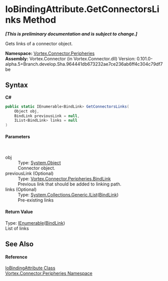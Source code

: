 # IoBindingAttribute.GetConnectorsLinks Method 
 _**\[This is preliminary documentation and is subject to change.\]**_

Gets links of a connector object.

**Namespace:**&nbsp;<a href="N_Vortex_Connector_Peripheries.md">Vortex.Connector.Peripheries</a><br />**Assembly:**&nbsp;Vortex.Connector (in Vortex.Connector.dll) Version: 0.101.0-alpha.5+Branch.develop.Sha.964441db673232ae7ce236ab6ff4c304c79df7be

## Syntax

**C#**<br />
``` C#
public static IEnumerable<BindLink> GetConnectorsLinks(
	Object obj,
	BindLink previousLink = null,
	IList<BindLink> links = null
)
```


#### Parameters
&nbsp;<dl><dt>obj</dt><dd>Type: <a href="http://msdn2.microsoft.com/en-us/library/e5kfa45b" target="_blank">System.Object</a><br />Connector object.</dd><dt>previousLink (Optional)</dt><dd>Type: <a href="T_Vortex_Connector_Peripheries_BindLink.md">Vortex.Connector.Peripheries.BindLink</a><br />Previous link that should be added to linking path.</dd><dt>links (Optional)</dt><dd>Type: <a href="http://msdn2.microsoft.com/en-us/library/5y536ey6" target="_blank">System.Collections.Generic.IList</a>(<a href="T_Vortex_Connector_Peripheries_BindLink.md">BindLink</a>)<br />Pre-existing links</dd></dl>

#### Return Value
Type: <a href="http://msdn2.microsoft.com/en-us/library/9eekhta0" target="_blank">IEnumerable</a>(<a href="T_Vortex_Connector_Peripheries_BindLink.md">BindLink</a>)<br />List of links

## See Also


#### Reference
<a href="T_Vortex_Connector_Peripheries_IoBindingAttribute.md">IoBindingAttribute Class</a><br /><a href="N_Vortex_Connector_Peripheries.md">Vortex.Connector.Peripheries Namespace</a><br />